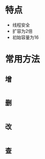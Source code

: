 
# 特点

- 线程安全
- 扩容为2倍
- 初始容量为16

# 常用方法

## 增

```Java

```

## 删

```Java

```

## 改

```Java

```

## 查

```Java

```
